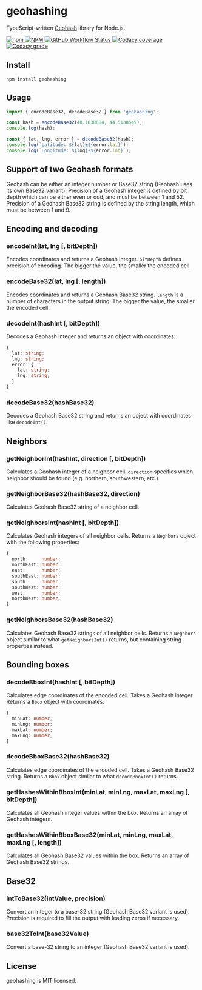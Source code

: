 # geohashing

TypeScript-written [Geohash](https://en.wikipedia.org/wiki/Geohash) library for Node.js.

<a href="https://www.npmjs.com/geohashing" target="_blank">
    <img alt="npm" src="https://img.shields.io/npm/v/geohashing?color=brightgreen">
</a>
<a href="https://www.npmjs.com/geohashing" target="_blank">
    <img alt="NPM" src="https://img.shields.io/npm/l/geohashing?color=blue">
</a>
<a href="https://github.com/arseny034/geohashing/actions/workflows/ci.yml" target="_blank">
    <img alt="GitHub Workflow Status" src="https://img.shields.io/github/workflow/status/arseny034/geohashing/CI">
</a>
<a href="https://app.codacy.com/gh/arseny034/geohashing" target="_blank">
    <img alt="Codacy coverage" src="https://img.shields.io/codacy/coverage/e2a2c3470d9d446ca7e754b78acb3660/main">
</a>
<a href="https://app.codacy.com/gh/arseny034/geohashing" target="_blank">
    <img alt="Codacy grade" src="https://img.shields.io/codacy/grade/e2a2c3470d9d446ca7e754b78acb3660/main">
</a>

## Install

```shell
npm install geohashing
```


## Usage
```typescript
import { encodeBase32, decodeBase32 } from 'geohashing';

const hash = encodeBase32(40.1838684, 44.5138549);
console.log(hash);

const { lat, lng, error } = decodeBase32(hash);
console.log(`Latitude: ${lat}±${error.lat}`);
console.log(`Longitude: ${lng}±${error.lng}`);
```

## Support of two Geohash formats
Geohash can be either an integer number or Base32 string (Geohash uses its own [Base32 variant](https://en.wikipedia.org/wiki/Base32#Geohash)).
Precision of a Geohash integer is defined by bit depth which can be either even or odd,
and must be between 1 and 52.
Precision of a Geohash Base32 string is defined by the string length, which must be between 1 and 9.

## Encoding and decoding

### encodeInt(lat, lng \[, bitDepth])
Encodes coordinates and returns a Geohash integer.
`bitDepth` defines precision of encoding.
The bigger the value, the smaller the encoded cell.

### encodeBase32(lat, lng \[, length])
Encodes coordinates and returns a Geohash Base32 string. 
`length` is a number of characters in the output string.
The bigger the value, the smaller the encoded cell.

### decodeInt(hashInt \[, bitDepth])
Decodes a Geohash integer and returns an object with coordinates:
```typescript
{
  lat: string;
  lng: string;
  error: {
    lat: string;
    lng: string;
  } 
}
```

### decodeBase32(hashBase32)
Decodes a Geohash Base32 string and returns an object with coordinates like `decodeInt()`.

## Neighbors

### getNeighborInt(hashInt, direction \[, bitDepth])
Calculates a Geohash integer of a neighbor cell.
`direction` specifies which neighbor should be found (e.g. northern, southwestern, etc.)

### getNeighborBase32(hashBase32, direction)
Calculates Geohash Base32 string of a neighbor cell.

### getNeighborsInt(hashInt \[, bitDepth])
Calculates Geohash integers of all neighbor cells. Returns a `Neghbors` object with the following properties:
```typescript
{
  north:     number;
  northEast: number;
  east:      number;
  southEast: number;
  south:     number;
  southWest: number;
  west:      number;
  northWest: number;
}
```


### getNeighborsBase32(hashBase32)
Calculates Geohash Base32 strings of all neighbor cells.
Returns a `Neghbors` object similar to what `getNeighborsInt()` returns, but containing string properties instead.

## Bounding boxes

### decodeBboxInt(hashInt \[, bitDepth])
Calculates edge coordinates of the encoded cell.
Takes a Geohash integer.
Returns a `Bbox` object with coordinates: 
```typescript
{ 
  minLat: number;
  minLng: number;
  maxLat: number;
  maxLng: number;
}
```

### decodeBboxBase32(hashBase32)
Calculates edge coordinates of the encoded cell.
Takes a Geohash Base32 string.
Returns a `Bbox` object similar to what `decodeBboxInt()` returns.

### getHashesWithinBboxInt(minLat, minLng, maxLat, maxLng \[, bitDepth])
Calculates all Geohash integer values within the box.
Returns an array of Geohash integers.

### getHashesWithinBboxBase32(minLat, minLng, maxLat, maxLng \[, length])
Calculates all Geohash Base32 values within the box.
Returns an array of Geohash Base32 strings.

## Base32

### intToBase32(intValue, precision)
Convert an integer to a base-32 string (Geohash Base32 variant is used).
Precision is required to fill the output with leading zeros if necessary.

### base32ToInt(base32Value)
Convert a base-32 string to an integer (Geohash Base32 variant is used).

## License
geohashing is MIT licensed.
